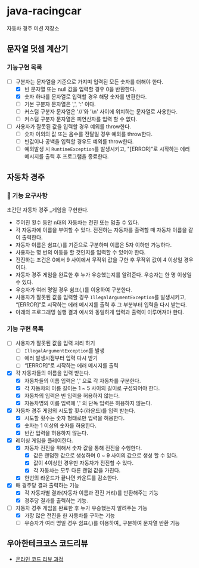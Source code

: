 # java-racingcar

자동차 경주 미션 저장소

## 문자열 덧셈 계산기
### 기능구현 목록
- [ ] 구분자는 문자열을 기준으로 가지며 입력된 모든 숫자를 더해야 한다.
    - [x] 빈 문자열 또는 null 값을 입력할 경우 0을 반환한다.
    - [x] 숫자 하나를 문자열로 입력할 경우 해당 숫자를 반환한다.
    - [ ] 기본 구분자 문자열은 ',', ':' 이다.
    - [ ] 커스텀 구분자 문자열은 '//'와 '\n' 사이에 위치하는 문자열로 사용한다.
    - [ ] 커스텀 구분자 문자열은 피연산자를 입력 할 수 없다.

- [ ] 사용자가 잘못된 값을 입력할 경우 예외를 throw한다.
    - [ ] 숫자 이외의 값 또는 음수를 전달일 경우 예외를 throw한다.
    - [ ] 빈값이나 공백을 입력할 경우도 예외를 throw한다.
    - [ ] 예외발생 시 `RuntimeException`를 발생시키고, "[ERROR]"로 시작하는 에러 메시지를 출력 후 프로그램을 종료한다.

## 자동차 경주
### 🚀 기능 요구사항
초간단 자동차 경주 _게임을 구현한다.
- 주어진 횟수 동안 n대의 자동차는 전진 또는 멈출 수 있다.
- 각 자동차에 이름을 부여할 수 있다. 전진하는 자동차를 출력할 때 자동차 이름을 같이 출력한다.
- 자동차 이름은 쉼표(,)를 기준으로 구분하며 이름은 5자 이하만 가능하다.
- 사용자는 몇 번의 이동을 할 것인지를 입력할 수 있어야 한다.
- 전진하는 조건은 0에서 9 사이에서 무작위 값을 구한 후 무작위 값이 4 이상일 경우이다.
- 자동차 경주 게임을 완료한 후 누가 우승했는지를 알려준다. 우승자는 한 명 이상일 수 있다.
- 우승자가 여러 명일 경우 쉼표(,)를 이용하여 구분한다.
- 사용자가 잘못된 값을 입력할 경우 `IllegalArgumentException`를 발생시키고, “[ERROR]“로 시작하는 에러 메시지를 출력 후 그 부분부터 입력을 다시 받는다.
- 아래의 프로그래밍 실행 결과 예시와 동일하게 입력과 출력이 이루어져야 한다.

### 기능 구현 목록
- [ ] 사용자가 잘못된 값을 입력 처리 하기
    - [ ] `IllegalArgumentException`를 발생
    - [ ] 에러 발생시점부터 입력 다시 받기
    - [ ] “[ERROR]“로 시작하는 에러 메시지를 출력
- [x] 각 자동차들의 이름을 입력 받는다.
    - [X] 자동차들의 이름 입력은 ',' 으로 각 자동차를 구분한다.
    - [X] 각 자동차의 이름 길이는 1 ~ 5 사이의 길이로 구성되어야 한다.
    - [x] 자동차의 입력은 빈 입력을 허용하지 않는다.
    - [x] 자동차명의 이름 입력에 ',' 의 단독 입력은 허용하지 않는다.
- [x] 자동차 경주 게임의 시도할 횟수(라운드)를 입력 받는다.
    - [X] 시도할 횟수는 숫자 형태로만 입력을 허용한다.
    - [X] 숫자는 1 이상의 숫자를 허용한다.
    - [X] 빈칸 입력을 허용하지 않는다.
- [x] 레이싱 게임을 플레이한다.
    - [X] 자동차 전진을 위해서 숫자 값을 통해 전진을 수행한다.
      - [X] 값은 랜덤한 값으로 생성하며 0 ~ 9 사이의 값으로 생성 할 수 있다.
      - [X] 값이 4이상인 경우만 자동차가 전진할 수 있다.
      - [x] 각 자동차는 모두 다른 랜덤 값을 가진다.
    - [x] 한번의 라운드가 끝나면 카운트를 감소한다.
- [x] 매 경주당 결과 출력하는 기능
    - [x] 각 자동차별 결과(자동차 이름과 전진 거리)를 반환해주는 기능
    - [x] 경주당 결과를 출력하는 기능.
- [ ] 자동차 경주 게임을 완료한 후 누가 우승했는지 알려주는 기능
    - [x] 가장 많은 전진을 한 자동차를 구하는 기능
    - [ ] 우승자가 여러 명일 경우 쉼표(,)를 이용하여_ 구분하여 문자열 반환 기능

## 우아한테크코스 코드리뷰

- [온라인 코드 리뷰 과정](https://github.com/woowacourse/woowacourse-docs/blob/master/maincourse/README.md)
